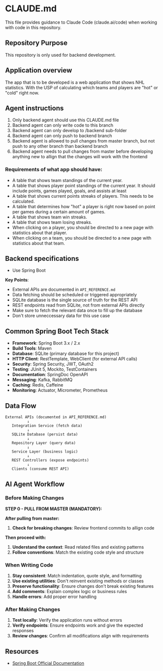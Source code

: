 # CLAUDE.md

This file provides guidance to Claude Code (claude.ai/code) when working with code in this repository.

## Repository Purpose

This repository is only used for backend development.

## Application overview
The app that is to be developed is a web application that shows NHL statistics. With the USP of calculating which teams and players are "hot" or "cold" right now. 

## Agent instructions
1. Only backend agent should use this CLAUDE.md file
2. Backend agent can only write code to this branch
3. Backend agent can only develop to /backend sub-folder
4. Backend agent can only push to backend branch
5. Backend agent is allowed to pull changes from master branch, but not push to any other branch than backend branch
6. Backend agent needs to pull changes from master before developing anything new to allign that the changes will work with the frontend

### Requirements of what app should have:
- A table that shows team standings of the current year. 
- A table that shows player point standings of the current year. It should include points, games played, goals, and assists at least
- A table that shows current points streaks of players. This needs to be calculated. 
- A table that determines how "hot" a player is right now based on point per games during a certain amount of games.
- A table that shows team win streaks. 
- A table that shows team losing streaks. 
- When clicking on a player, you should be directed to a new page with statistics about that player. 
- When clicking on a team, you should be directed to a new page with statistics about that team. 

## Backend specifications
- Use Spring Boot 

**Key Points**:
- External APIs are documented in `API_REFERENCE.md`
- Data fetching should be scheduled or triggered appropriately
- SQLite database is the single source of truth for the REST API
- REST endpoints read from SQLite, not from external APIs directly
- Make sure to fetch the relevant data once to fill up the database
- Don't store unneccessary data for this use case

## Common Spring Boot Tech Stack

- **Framework**: Spring Boot 3.x / 2.x
- **Build Tools**: Maven
- **Database**: SQLite (primary database for this project)
- **HTTP Client**: RestTemplate, WebClient (for external API calls)
- **Security**: Spring Security, JWT, OAuth2
- **Testing**: JUnit 5, Mockito, TestContainers
- **Documentation**: SpringDoc OpenAPI
- **Messaging**: Kafka, RabbitMQ
- **Caching**: Redis, Caffeine
- **Monitoring**: Actuator, Micrometer, Prometheus

## Data Flow

```
External APIs (documented in API_REFERENCE.md)
          ↓
   Integration Service (fetch data)
          ↓
   SQLite Database (persist data)
          ↓
   Repository Layer (query data)
          ↓
   Service Layer (business logic)
          ↓
   REST Controllers (expose endpoints)
          ↓
   Clients (consume REST API)
```

## AI Agent Workflow

### Before Making Changes

**STEP 0 - PULL FROM MASTER (MANDATORY):**

**After pulling from master:**
1. **Check for breaking changes**: Review frontend commits to allign code

**Then proceed with:**
1. **Understand the context**: Read related files and existing patterns
2. **Follow conventions**: Match the existing code style and structure

### When Writing Code

1. **Stay consistent**: Match indentation, quote style, and formatting
2. **Use existing utilities**: Don't reinvent existing methods or classes
3. **Preserve functionality**: Ensure changes don't break existing features
4. **Add comments**: Explain complex logic or business rules
5. **Handle errors**: Add proper error handling

### After Making Changes

1. **Test locally**: Verify the application runs without errors
2. **Verify endpoints**: Ensure endpoints work and give the expected responses
3. **Review changes**: Confirm all modifications align with requirements

## Resources

- [Spring Boot Official Documentation](https://spring.io/projects/spring-boot#overview)
